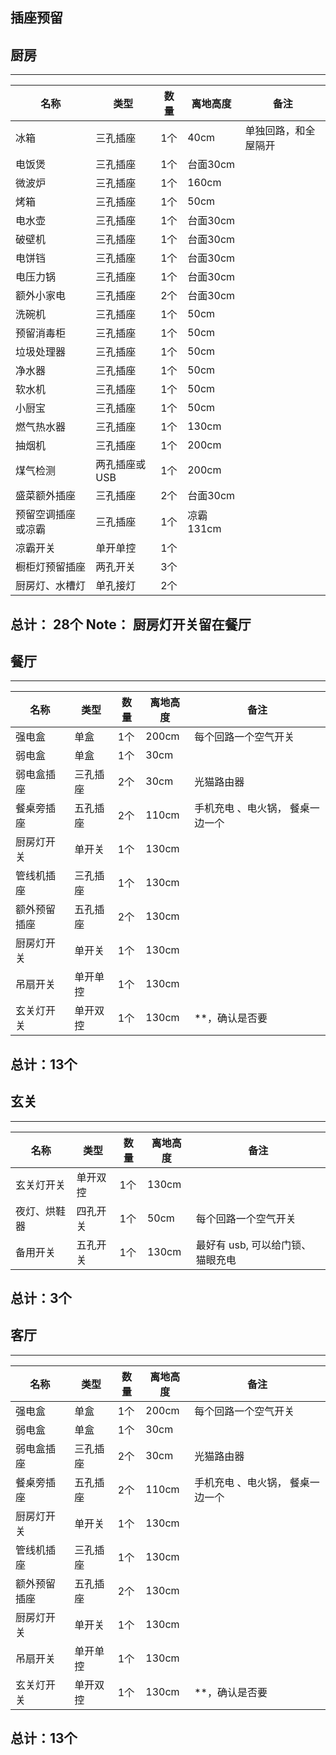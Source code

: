 ## 插座预留

## 厨房
------------------------------------
| 名称 | 类型| 数量| 离地高度 | 备注|
| ---| ---| ---| -- | -- |
|冰箱 |三孔插座 | 1个| 40cm | 单独回路，和全屋隔开|
|电饭煲 |三孔插座 | 1个|台面30cm |
|微波炉 |三孔插座 | 1个|160cm |
|烤箱 |三孔插座 | 1个|50cm | |
|电水壶 |三孔插座 | 1个| 台面30cm| |
|破壁机 |三孔插座 | 1个| 台面30cm| |
|电饼铛 |三孔插座 | 1个|台面30cm | |
|电压力锅|三孔插座| 1个| 台面30cm|  |
|额外小家电 |三孔插座 | 2个| 台面30cm| |
|洗碗机 |三孔插座 | 1个|50cm | |
|预留消毒柜|三孔插座| 1个| 50cm | |
|垃圾处理器 |三孔插座 | 1个| 50cm| |
|净水器 |三孔插座 | 1个|50cm| |
|软水机 |三孔插座 | 1个| 50cm| |
|小厨宝 |三孔插座 | 1个|50cm | |
|燃气热水器 |三孔插座 | 1个|130cm | |
|抽烟机 |三孔插座 | 1个| 200cm| |
|煤气检测 |两孔插座或USB | 1个|200cm | |
|盛菜额外插座 | 三孔插座 | 2个|台面30cm | |
|预留空调插座 或凉霸 | 三孔插座 | 1个| 凉霸131cm| |
|凉霸开关 | 单开单控| 1个 | | |
|橱柜灯预留插座| 两孔开关| 3个| | |
|厨房灯、水槽灯| 单孔接灯 | 2个| |  | 

总计： 28个 Note： 厨房灯开关留在餐厅
------------------------------------


## 餐厅
------------------------------------
| 名称 | 类型| 数量| 离地高度 | 备注|
| ---| ---| ---| -- | -- |
|强电盒 |单盒 | 1个| 200cm | 每个回路一个空气开关|
|弱电盒 |单盒 | 1个|30cm | |
|弱电盒插座 |三孔插座 | 2个|30cm |光猫路由器 |
|餐桌旁插座 |五孔插座 | 2个|110cm | 手机充电 、电火锅， 餐桌一边一个|
|厨房灯开关 | 单开关 | 1个| 130cm| |
|管线机插座 |三孔插座 | 1个| 130cm| |
|额外预留插座 |五孔插座 | 2个|130cm | |
|厨房灯开关|单开关| 1个| 130cm|  |
|吊扇开关|单开单控| 1个| 130cm|  |
|玄关灯开关|单开双控| 1个| 130cm|  **，确认是否要 |

总计：13个
------------------------------


## 玄关
------------------------------------
| 名称 | 类型| 数量| 离地高度 | 备注|
| ---| ---| ---| -- | -- |
|玄关灯开关|单开双控| 1个| 130cm|  |
|夜灯、烘鞋器 |四孔开关 | 1个| 50cm | 每个回路一个空气开关|
|备用开关 |五孔开关 | 1个| 130cm | 最好有 usb, 可以给门锁、猫眼充电|


总计：3个
------------------------------


## 客厅
------------------------------------
| 名称 | 类型| 数量| 离地高度 | 备注|
| ---| ---| ---| -- | -- |
|强电盒 |单盒 | 1个| 200cm | 每个回路一个空气开关|
|弱电盒 |单盒 | 1个|30cm | |
|弱电盒插座 |三孔插座 | 2个|30cm |光猫路由器 |
|餐桌旁插座 |五孔插座 | 2个|110cm | 手机充电 、电火锅， 餐桌一边一个|
|厨房灯开关 | 单开关 | 1个| 130cm| |
|管线机插座 |三孔插座 | 1个| 130cm| |
|额外预留插座 |五孔插座 | 2个|130cm | |
|厨房灯开关|单开关| 1个| 130cm|  |
|吊扇开关|单开单控| 1个| 130cm|  |
|玄关灯开关|单开双控| 1个| 130cm|  **，确认是否要 |

总计：13个
------------------------------
